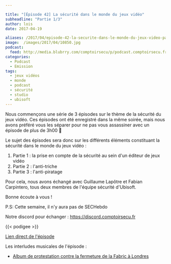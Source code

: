 ```yaml
---

title: "[Épisode 42] La sécurité dans le monde du jeux vidéo"
subheadline: "Partie 1/3"
author: lois
date: 2017-04-19

aliases: /2017/04/episode-42-la-securite-dans-le-monde-du-jeux-video-partie-13/
image:  /images/2017/04/10850.jpg
podcast:
  feed: http://media.blubrry.com/comptoirsecu/p/podcast.comptoirsecu.fr/CSEC.EP42.2017-04-18.JEUX_VIDEO-1.mp3
categories:
  - Podcast
  - Emission
tags:
  - jeux vidéos
  - monde
  - podcast
  - sécurité
  - studio
  - ubisoft
---
```


Nous commençons une série de 3 épisodes sur le thème de la sécurité du jeux vidéo. Ces épisodes ont été enregistré dans la même soirée, mais nous avons préféré vous les séparer pour ne pas vous assassiner avec un épisode de plus de 3h00 🙂

<!--more-->

Le sujet des épisodes sera donc sur les différents éléments constituant la sécurité dans le monde du jeux vidéo :

<ol type="1">
  <li>
    Partie 1 : la prise en compte de la sécurité au sein d'un éditeur de jeux vidéo
  </li>
  <li>
    Partie 2 : l'anti-triche
  </li>
  <li>
    Partie 3 : l'anti-piratage
  </li>
</ol>

Pour cela, nous avons échangé avec Guillaume Lapôtre et Fabian Carpintero, tous deux membres de l'équipe sécurité d'Ubisoft.

Bonne écoute à vous !

P.S: Cette semaine, il n'y aura pas de SECHebdo

Notre discord pour échanger : <https://discord.comptoirsecu.fr>

{{< podigee >}}

[Lien direct de l'épisode](http://podcast.comptoirsecu.fr/CSEC.EP42.2017-04-18.JEUX_VIDEO-1.mp3)

Les interludes musicales de l'épisode :

  * [Album de protestation contre la fermeture de la Fabric à Londres](https://www.fabriclondon.com/store/save-fabric.html)
